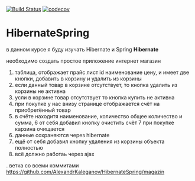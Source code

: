 [![Build Status](https://travis-ci.org/AlexandrKaleganov/HibernateSpring.svg?branch=tasc_3786_test)](https://travis-ci.org/AlexandrKaleganov/HibernateSpring)
[![codecov](https://codecov.io/gh/AlexandrKaleganov/HibernateSpring/branch/tasc_3786_test/graph/badge.svg)](https://codecov.io/gh/AlexandrKaleganov/HibernateSpring)
# HibernateSpring
в данном курсе я буду изучать Hibernate  и Spring
**Hibernate**

 необходимо создать простое приложение интернет магазин
1. таблица,  отображает прайс лист id  наименование  цену, и имеет две кнопки, добавить в корзину и удалить из корзины
2. если данный товар в корзине отсутствует, то кнопка удалить из корзины не активна
3. усли в корзине товар отсутствует то кнопка купить не активна
4. при покупке у нас внизу странице отображается счёт на приобретённый товар
5. в счёте находитя наименование, количество общее количество и сумма,
6 от себя добавил кнопку очистить счёт
7 при покупке карзина очищается
8. данные  сохраняются через hibernate
9. ещё от себя добавил кнопку удаления из корзины объекта полностью
10. всё должно работаь через ajax

. ветка со всеми коммитами https://github.com/AlexandrKaleganov/HibernateSpring/magazin
